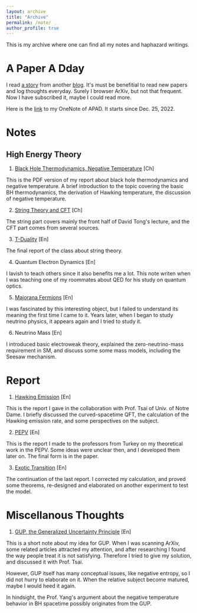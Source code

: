 ```yaml
---
layout: archive
title: "Archive"
permalink: /note/
author_profile: true
---
```


This is my archive where one can find all my notes and haphazard writings. 

# A Paper A Dday
I read [a story](https://www.nature.com/nature-index/news-blog/this-scientist-read-research-academic-paper-every-day-what-she-learned) from another [blog](https://hongtaoh.com/en/apad/). It's must be benefitial to read new papers and log thoughts everyday. Surely I browser ArXiv, but not that frequent. Now I have subscribed it, maybe I could read more. 

Here is the [link](https://1drv.ms/u/s!Asze0FhXxWSmlnvuRSnhqXHslCPZ?e=tMZpUn) to my OneNote of APAD. It starts since Dec. 25, 2022. 

# Notes
## High Energy Theory
 
1. [Black Hole Thermodynamics, Negative Temperature](../files/BH-T.pdf) [Ch]

This is the PDF version of my report about black hole thermodynamics and negative temperature. A brief introduction to the topic covering the basic BH thermodynamics, the derivation of Hawking temperature, the discussion of negative temperature. 

2. [String Theory and CFT](../files/stringtheory.pdf) [Ch]

The string part covers mainly the front half of David Tong's lecture, and the CFT part comes from several sources. 

3. [T-Duality](../files/Tduality.pdf) [En]

The final report of the class about string theory. 

4. Quantum Electron Dynamics [En]

I lavish to teach others since it also benefits me a lot. This note writen when I was teaching one of my roommates about QED for his study on quantum optics.

5. [Majorana Fermions](../files/majorana.pdf) [En]

I was fascinated by this interesting object, but I failed to understand its meaning the first time I came to it. Years later, when I began to study neutrino physics, it appears again and I tried to study it. 

6. Neutrino Mass [En]

I introduced basic electroweak theory, explained the zero-neutrino-mass requirement in SM, and discuss some some mass models, including the Seesaw mechanism.


# Report
1. [Hawking Emission](../files/hawkingppt.pdf) [En]

This is the report I gave in the collaboration with Prof. Tsai of Univ. of Notre Dame. I briefly discussed the curved-spacetime QFT, the calculation of the Hawking emission rate, and some perspectives on the subject.  

2. [PEPV](../files/pepv.pdf) [En]

This is the report I made to the professors from Turkey on my theoretical work in the PEPV. Some ideas were unclear then, and I developed them later on. The final form is in the paper. 

3. [Exotic Transition](../files/exotic%20transition.pdf) [En]

The continuation of the last report. I corrected my calculation, and proved some theorems, re-designed and elaborated on another experiment to test the model. 


# Miscellanous Thoughts 
1. [GUP, the Generalized Uncertainty Principle](../files/GUP.pdf) [En]

This is a short note about my idea for GUP. When I was scanning ArXiv, some related articles attracted my attention, and after researching I found the way people treat it is not satisfying. Therefore I tried to give my solution, and discussed it with Prof. Tsai. 

However, GUP itself has many conceptual issues, like negative entropy, so I did not hurry to elaborate on it. When the relative subject become matured, maybe I would heed it again.  

In hindsight, the Prof. Yang's argument about the negative temperature behavior in BH spacetime possibly originates from the GUP. 
